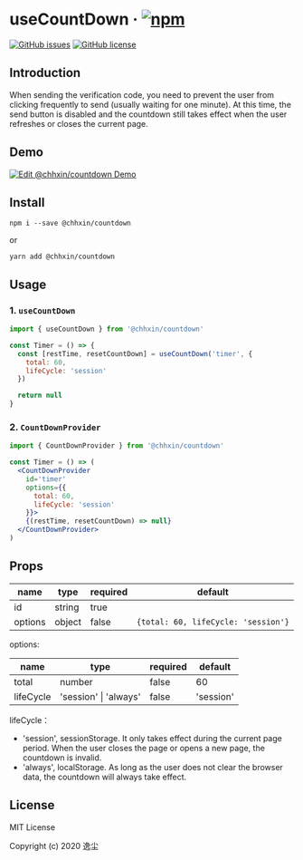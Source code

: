 # useCountDown &middot; [![npm](https://img.shields.io/npm/v/@chhxin/countdown.svg)](https://www.npmjs.com/package/@chhxin/countdown)

[![GitHub issues](https://img.shields.io/github/issues/ChhXin/countdown)](https://github.com/ChhXin/countdown/issues)
[![GitHub license](https://img.shields.io/github/license/ChhXin/countdown)](https://github.com/ChhXin/countdown/blob/master/LICENSE)

## Introduction

When sending the verification code, you need to prevent the user from clicking frequently to send (usually waiting for one minute). At this time, the send button is disabled and the countdown still takes effect when the user refreshes or closes the current page.

## Demo

[![Edit @chhxin/countdown Demo](https://codesandbox.io/static/img/play-codesandbox.svg)](https://codesandbox.io/s/chhxincountdown-demo-qc3yd)

## Install

```shell
npm i --save @chhxin/countdown
```

or

```shell
yarn add @chhxin/countdown
```

## Usage

### 1. `useCountDown`

```jsx
import { useCountDown } from '@chhxin/countdown'

const Timer = () => {
  const [restTime, resetCountDown] = useCountDown('timer', {
    total: 60,
    lifeCycle: 'session'
  })

  return null
}
```

### 2. `CountDownProvider`

```jsx
import { CountDownProvider } from '@chhxin/countdown'

const Timer = () => (
  <CountDownProvider
    id='timer'
    options={{
      total: 60,
      lifeCycle: 'session'
    }}>
    {(restTime, resetCountDown) => null}
  </CountDownProvider>
)
```

## Props

| name    | type   | required | default                             |
| ------- | ------ | -------- | ----------------------------------- |
| id      | string | true     |                                     |
| options | object | false    | `{total: 60, lifeCycle: 'session'}` |

options:

| name      | type                  | required | default   |
| --------- | --------------------- | -------- | --------- |
| total     | number                | false    | 60        |
| lifeCycle | 'session' \| 'always' | false    | 'session' |

lifeCycle：

- 'session', sessionStorage. It only takes effect during the current page period. When the user closes the page or opens a new page, the countdown is invalid.
- 'always', localStorage. As long as the user does not clear the browser data, the countdown will always take effect.

## License

MIT License

Copyright (c) 2020 逸尘
